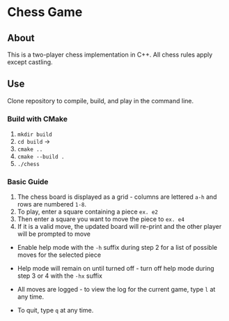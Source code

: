 # Chess Game

## About
This is a two-player chess implementation in C++. All chess rules apply except castling. 


## Use
Clone repository to compile, build, and play in the command line.


### Build with CMake

1. `mkdir build`
2. `cd build` -> 
3. `cmake ..`
3. `cmake --build .`
5. `./chess`


### Basic Guide
1. The chess board is displayed as a grid - columns are lettered `a-h` and rows are numbered `1-8`.
2. To play, enter a square containing a piece `ex. e2`
3. Then enter a square you want to move the piece to `ex. e4`
4. If it is a valid move, the updated board will re-print and the other player will be prompted to move

* Enable help mode with the `-h` suffix during step 2 for a list of possible moves for the selected piece
* Help mode will remain on until turned off - turn off help mode during step 3 or 4 with the `-hx` suffix
* All moves are logged - to view the log for the current game, type `l` at any time. 

* To quit, type `q` at any time. 